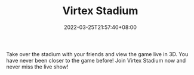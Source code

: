 ﻿---
weight: 
title: "Virtex Stadium"
description: "Take over the stadium with your friends and view the game live in 3D. You have never been closer to the game before! Join Virtex Stadium now and never miss the live show!"
date: 2022-03-25T21:57:40+08:00
lastmod: 2022-03-25T16:45:40+08:00
draft: false
authors: ["Metabd"]
featuredImage: "382.jpg"
link: "https://www.virtexstadium.com/"
tags: ["Virtex Stadium","ÐéÄâ½¡Éí"]
categories: ["navigation"]
navigation: ["ÐéÄâ½¡Éí"]
lightgallery: true
toc: true
pinned: false
recommend: false
recommend1: false
---
Take over the stadium with your friends and view the game live in 3D. You have never been closer to the game before! Join Virtex Stadium now and never miss the live show!
